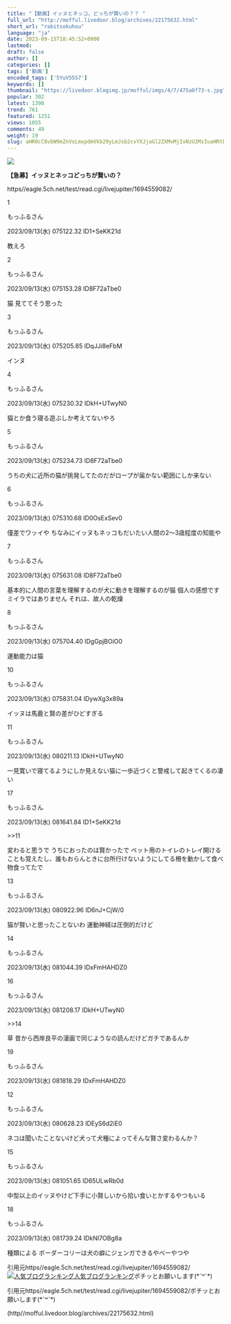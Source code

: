 ```yaml
---
title: "【動画】イッヌとネッコ、どっちが賢いの？？ "
full_url: "http://mofful.livedoor.blog/archives/22175632.html"
short_url: "rabitsokuhou"
language: "ja"
date: 2023-09-15T18:45:52+0900
lastmod: 
draft: false
author: []
categories: []
tags: ['動画']
encoded_tags: ['5YuV55S7']
keywords: []
thumbnail: "https://livedoor.blogimg.jp/mofful/imgs/4/7/475a8f73-s.jpg"
popular: 302
latest: 1390
trend: 761
featured: 1251
views: 1055
comments: 49
weight: 19
slug: aHR0cC8vbW9mZnVsLmxpdmVkb29yLmJsb2cvYXJjaGl2ZXMvMjIxNzU2MzIuaHRtbA==
---
```


![](https://livedoor.blogimg.jp/mofful/imgs/4/7/475a8f73-s.jpg)

<div><p><b><p>【急募】イッヌとネッコどっちが賢いの？</p></b> https//eagle.5ch.net/test/read.cgi/livejupiter/1694559082/</p><p class='t_h'>1 <p>もっふるさん</p> <p> 2023/09/13(水) 075122.32 ID1+SeKK21d</p></p><p class='t_b'> 教えろ </p><p class='t_h'>2 <p>もっふるさん</p> <p> 2023/09/13(水) 075153.28 ID8F72aTbe0</p></p><p class='t_b'> 猫 見ててそう思った </p><p class='t_h'>3 <p>もっふるさん</p> <p> 2023/09/13(水) 075205.85 IDqJJi8eFbM</p></p><p class='t_b'> インヌ </p><p class='t_h'>4 <p>もっふるさん</p> <p> 2023/09/13(水) 075230.32 IDkH+UTwyN0</p></p> <p class='t_b'> 猫とか食う寝る遊ぶしか考えてないやろ </p> <p class='t_h'>5 <p>もっふるさん</p> <p> 2023/09/13(水) 075234.73 ID8F72aTbe0</p></p> <p class='t_b'> うちの犬に近所の猫が挑発してたのだがロープが届かない範囲にしか来ない </p> <p class='t_h'>6 <p>もっふるさん</p> <p> 2023/09/13(水) 075310.68 ID0OsExSev0</p></p> <p class='t_b'> 僅差でワッイや ちなみにイッヌもネッコもだいたい人間の2～3歳程度の知能や </p> <p class='t_h'>7 <p>もっふるさん</p> <p> 2023/09/13(水) 075631.08 ID8F72aTbe0</p></p> <p class='t_b'> 基本的に人間の言葉を理解するのが犬に動きを理解するのが猫 個人の感想です ミイラではありません それは、故人の乾燥 </p> <p class='t_h'>8 <p>もっふるさん</p> <p> 2023/09/13(水) 075704.40 IDgGpjBOiO0</p></p> <p class='t_b'> 運動能力は猫 </p> <p class='t_h'>10 <p>もっふるさん</p> <p> 2023/09/13(水) 075831.04 IDywXg3x89a</p></p> <p class='t_b'> イッヌは馬鹿と賢の差がひどすぎる </p> <p class='t_h'>11 <p>もっふるさん</p> <p> 2023/09/13(水) 080211.13 IDkH+UTwyN0</p></p> <p class='t_b'> 一見寛いで寝てるようにしか見えない猫に一歩近づくと警戒して起きてくるの凄い </p> <p class='t_h t_i'>17 <p>もっふるさん</p> <p> 2023/09/13(水) 081641.84 ID1+SeKK21d</p></p> <p class='t_b t_i'> <p class='anchor'>>>11</p> 変わると思うで うちにおったのは賢かったで ペット用のトイレのトレイ開けることも覚えたし、誰もおらんときに台所行けないようにしてる柵を動かして食べ物食ってたで</p> <p class='t_h'>13 <p>もっふるさん</p> <p> 2023/09/13(水) 080922.96 ID6nJ+CjW/0</p></p> <p class='t_b'> 猫が賢いと思ったことないわ 運動神経は圧倒的だけど </p> <p class='t_h'>14 <p>もっふるさん</p> <p> 2023/09/13(水) 081044.39 IDxFmHAHDZ0</p></p> <p class='t_b'></p> <p class='t_h t_i'>16 <p>もっふるさん</p> <p> 2023/09/13(水) 081208.17 IDkH+UTwyN0</p></p> <p class='t_b t_i'> <p class='anchor'>>>14</p> 草 昔から西岸良平の漫画で同じようなの読んだけどガチであるんか </p> <p class='t_h'>19 <p>もっふるさん</p> <p> 2023/09/13(水) 081818.29 IDxFmHAHDZ0</p></p> <p class='t_h'>12 <p>もっふるさん</p> <p>2023/09/13(水) 080628.23 IDEyS6d2iE0</p></p><p class='t_b'>ネコは聞いたことないけど犬って犬種によってそんな賢さ変わるんか？</p><p class='t_h'>15 <p>もっふるさん</p> <p> 2023/09/13(水) 081051.65 ID65ULwRb0d</p></p> <p class='t_b'> 中型以上のイッヌやけど下手に小賢しいから拾い食いとかするやつもいる </p> <p class='t_h'>18 <p>もっふるさん</p> <p> 2023/09/13(水) 081739.24 IDkNI7OBg8a</p></p> <p class='t_b'> 種類による ボーダーコリーは犬の癖にジェンガできるやべーやつや </p> 引用元https//eagle.5ch.net/test/read.cgi/livejupiter/1694559082/<a href='//blog.with2.net/link/?2036932'><img src='https//blog.with2.net/img/banner/banner_21.gif' title='人気ブログランキング'></a><a href='//blog.with2.net/link/?2036932'>人気ブログランキング</a>ポチッとお願いします(*´꒳`*)<img border='0' width='1' height='1' src='https//www11.a8.net/0.gif?a8mat=3BDUGQ+4RHMA+2HOM+BS629' alt=''> <p>引用元https//eagle.5ch.net/test/read.cgi/livejupiter/1694559082/ポチッとお願いします(*´꒳`*)</p></div>

(http//mofful.livedoor.blog/archives/22175632.html)
